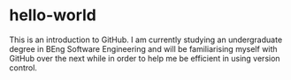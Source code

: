 # hello-world
This is an introduction to GitHub.
I am currently studying an undergraduate degree in BEng Software Engineering and will be familiarising myself with GitHub over the next while in order to help me be efficient in using version control.
